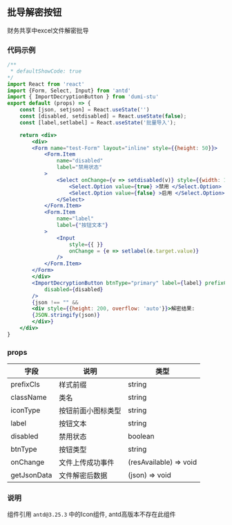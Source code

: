 ## 批导解密按钮
财务共享中excel文件解密批导

### 代码示例
```jsx
/**
 * defaultShowCode: true
*/
import React from 'react'
import {Form, Select, Input} from 'antd'
import { ImportDecryptionButton } from 'dumi-stu'
export default (props) => {
    const [json, setjson] = React.useState('')
    const [disabled, setdisabled] = React.useState(false);
    const [label,setlabel] = React.useState('批量导入');

    return <div>
        <div>
        <Form name="test-Form" layout="inline" style={{height: 50}}>
            <Form.Item
                name="disabled"
                label="禁用状态"
            >
                <Select onChange={v => setdisabled(v)} style={{width: 100}}>
                    <Select.Option value={true} >禁用 </Select.Option>
                    <Select.Option value={false} >启用 </Select.Option>
                </Select>
            </Form.Item>
            <Form.Item
                name="label"
                label={"按钮文本"}
            >
                <Input
                    style={{ }}
                    onChange = {e => setlabel(e.target.value)}
                />
            </Form.Item>
        </Form> 
        </div>
        <ImportDecryptionButton btnType="primary" label={label} prefixCls="fcny" onChange={v => setjson(v)}
            disabled={disabled}
        />
        {json !== "" && 
        <div style={{height: 200, overflow: 'auto'}}>解密结果:
        {JSON.stringify(json)}
        </div>}
    </div>
}
```

### props
| 字段      | 说明 |             类型  |
| ----------- | ----------- |---------|
| prefixCls  | 样式前缀      |  string  |
| className  | 类名         |    string |
| iconType  | 按钮前面小图标类型 |  string |
| label  | 按钮文本   |   string |
| disabled  | 禁用状态  |   boolean |
| btnType  | 按钮类型  | string |
| onChange  | 文件上传成功事件  |  (resAvailable) => void | 
| getJsonData  | 文件解密后数据  |  (json) => void |

### 说明
组件引用 `antd@3.25.3` 中的Icon组件, antd高版本不存在此组件